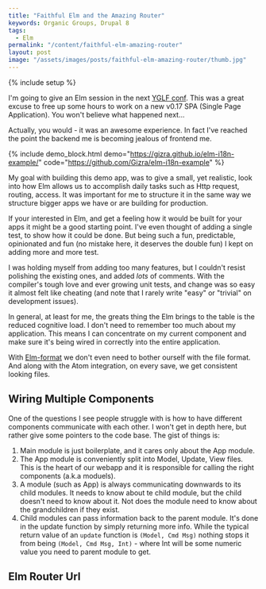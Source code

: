 ```yaml
---
title: "Faithful Elm and the Amazing Router"
keywords: Organic Groups, Drupal 8
tags:
  - Elm
permalink: "/content/faithful-elm-amazing-router"
layout: post
image: "/assets/images/posts/faithful-elm-amazing-router/thumb.jpg"
---
```


{% include setup %}

I'm going to give an Elm session in the next [YGLF conf](http://yougottalovefrontend.com/#page-speakers). This was a great excuse to free up some hours to work on a new v0.17 SPA (Single Page Application). You won't believe what happened next...

Actually, you would - it was an awesome experience. In fact I've reached the point the backend me is
becoming jealous of frontend me.

{% include demo_block.html demo="https://gizra.github.io/elm-i18n-example/" code="https://github.com/Gizra/elm-i18n-example" %}

My goal with building this demo app, was to give a small, yet realistic, look into how Elm
allows us to accomplish daily tasks such as Http request, routing, access.
It was important for me to structure it in the same way we structure bigger apps we have or are building for production.

If your interested in Elm, and get a feeling how it would be built for your apps it might be a good starting point.
I've even thought of adding a single test, to show how it could be done. But being such a fun, predictable, opinionated and fun (no mistake here, it deserves the double fun) I kept on adding more and more test.

I was holding myself from adding too many features, but I couldn't resist polishing the existing ones, and added _lots_ of comments. With the compiler's tough love and ever growing unit tests, and change was
so easy it almost felt like cheating (and note that I rarely write "easy" or "trivial" on development issues).

<!-- more -->

In general, at least for me, the greats thing the Elm brings to the table is the reduced cognitive load. I don't need to remember too much about my application. This means I can concentrate on my current component and make sure it's being wired in correctly into the entire application.

With [Elm-format](https://github.com/avh4/elm-format) we don't even need to bother ourself with the file format. And along with the Atom integration, on every save, we get consistent looking files.

## Wiring Multiple Components

One of the questions I see people struggle with is how to have different components communicate with each other. I won't get in depth here, but rather give some pointers to the code base. The gist of things is:

1. Main module is just boilerplate, and it cares only about the App module.
1. The App module is conveniently split into Model, Update, View files. This is the heart of our
webapp and it is responsible for calling the right components (a.k.a moduels).
1. A module (such as App) is always communicating downwards to its child modules. It needs to know about te child module, but the child doesn't need to know about it. Not does the module need to know about the grandchildren if they exist.
1. Child modules can pass information back to the parent module. It's done in the update function by simply
returning more info. While the typical return value of an `update` function is `(Model, Cmd Msg)` nothing stops it from being `(Model, Cmd Msg, Int)` - where Int will be some numeric value you need to parent module to get.


## Elm Router Url
